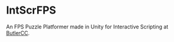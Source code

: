 # IntScrFPS
An FPS Puzzle Platformer made in Unity for Interactive Scripting at [ButlerCC](http://butlercc.edu).
